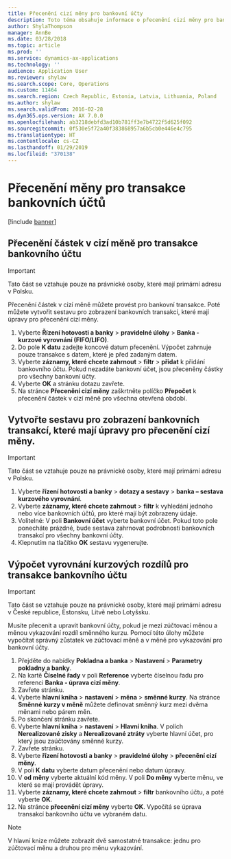 ```yaml
---
title: Přecenění cizí měny pro bankovní účty
description: Toto téma obsahuje informace o přecenění cizí měny pro bankovní účty.
author: ShylaThompson
manager: AnnBe
ms.date: 03/28/2018
ms.topic: article
ms.prod: ''
ms.service: dynamics-ax-applications
ms.technology: ''
audience: Application User
ms.reviewer: shylaw
ms.search.scope: Core, Operations
ms.custom: 11464
ms.search.region: Czech Republic, Estonia, Latvia, Lithuania, Poland
ms.author: shylaw
ms.search.validFrom: 2016-02-28
ms.dyn365.ops.version: AX 7.0.0
ms.openlocfilehash: ab3218debfd3ad10b781ff3e7b4722f5d625f092
ms.sourcegitcommit: 0f530e5f72a40f383868957a6b5cb0e446e4c795
ms.translationtype: HT
ms.contentlocale: cs-CZ
ms.lasthandoff: 01/29/2019
ms.locfileid: "370138"
---
```

# <a name="currency-revaluation-for-bank-account-transactions"></a>Přecenění měny pro transakce bankovních účtů

[!include [banner](../includes/banner.md)]

## <a name="revalue-foreign-currency-amounts-for-bank-account-transactions"></a>Přecenění částek v cizí měně pro transakce bankovního účtu

> [!IMPORTANT]
> Tato část se vztahuje pouze na právnické osoby, které mají primární adresu v Polsku.

Přecenění částek v cizí měně můžete provést pro bankovní transakce. Poté můžete vytvořit sestavu pro zobrazení bankovních transakcí, které mají úpravy pro přecenění cizí měny.

1. Vyberte **Řízení hotovosti a banky** &gt; **pravidelné úlohy** &gt; **Banka - kurzové vyrovnání (FIFO/LIFO)**.
2. Do pole **K datu** zadejte koncové datum přecenění. Výpočet zahrnuje pouze transakce s datem, které je před zadaným datem.
3. Vyberte **záznamy, které chcete zahrnout** &gt; **filtr** &gt; **přidat** k přidání bankovního účtu. Pokud nezadáte bankovní účet, jsou přeceněny částky pro všechny bankovní účty.
4. Vyberte **OK** a stránku dotazu zavřete.
5. Na stránce **Přecenění cizí měny** zaškrtněte políčko **Přepočet** k přecenění částek v cizí měně pro všechna otevřená období.

## <a name="create-a-report-to-view-bank-transactions-that-have-adjustments-for-foreign-currency-revaluations"></a>Vytvořte sestavu pro zobrazení bankovních transakcí, které mají úpravy pro přecenění cizí měny.

> [!IMPORTANT]
> Tato část se vztahuje pouze na právnické osoby, které mají primární adresu v Polsku.

1. Vyberte **řízení hotovosti a banky** &gt; **dotazy a sestavy** &gt; **banka – sestava kurzového vyrovnání**.
2. Vyberte **záznamy, které chcete zahrnout** &gt; **filtr** k vyhledání jednoho nebo více bankovních účtů, pro které mají být zobrazeny údaje.
3. Volitelné: V poli **Bankovní účet** vyberte bankovní účet. Pokud toto pole ponecháte prázdné, bude sestava zahrnovat podrobnosti bankovních transakcí pro všechny bankovní účty.
4. Klepnutím na tlačítko **OK** sestavu vygenerujte. 

## <a name="calculate-exchange-rate-adjustments-for-bank-account-transactions"></a>Výpočet vyrovnání kurzových rozdílů pro transakce bankovního účtu

> [!IMPORTANT]
> Tato část se vztahuje pouze na právnické osoby, které mají primární adresu v České republice, Estonsku, Litvě nebo Lotyšsku.

Musíte přecenit a upravit bankovní účty, pokud je mezi zúčtovací měnou a měnou vykazování rozdíl směnného kurzu. Pomocí této úlohy můžete vypočítat správný zůstatek ve zúčtovací měně a v měně pro vykazování pro bankovní účty.

1. Přejděte do nabídky **Pokladna a banka** &gt; **Nastavení** &gt; **Parametry pokladny a banky**.
2. Na kartě **Číselné řady** v poli **Reference** vyberte číselnou řadu pro referenci **Banka - úprava cizí měny**.
3. Zavřete stránku.
4. Vyberte **hlavní kniha** &gt; **nastavení** &gt; **měna** &gt; **směnné kurzy**. Na stránce **Směnné kurzy v měně** můžete definovat směnný kurz mezi dvěma měnami nebo párem měn.
5. Po skončení stránku zavřete.
6. Vyberte **hlavní kniha** &gt; **nastavení** &gt; **Hlavní kniha**. V polích **Nerealizované zisky** a **Nerealizované ztráty** vyberte hlavní účet, pro který jsou zaúčtovány směnné kurzy.
7. Zavřete stránku.
8. Vyberte **řízení hotovosti a banky** &gt; **pravidelné úlohy** &gt; **přecenění cizí měny**.
9. V poli **K datu** vyberte datum přecenění nebo datum úpravy.
10. V **od měny** vyberte aktuální kód měny. V poli **Do měny** vyberte měnu, ve které se mají provádět úpravy.
11. Vyberte **záznamy, které chcete zahrnout** &gt; **filtr** bankovního účtu, a poté vyberte **OK**.
12. Na stránce **přecenění cizí měny** vyberte **OK**. Vypočítá se úprava transakcí bankovního účtu ve vybraném datu.

> [!NOTE]
> V hlavní knize můžete zobrazit dvě samostatné transakce: jednu pro zúčtovací měnu a druhou pro měnu vykazování.
